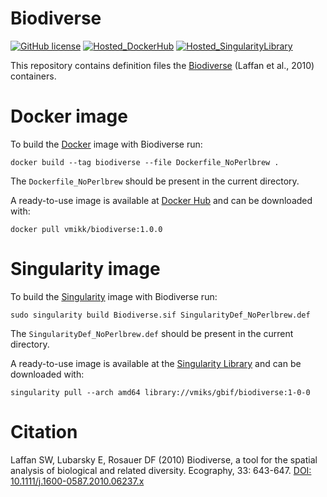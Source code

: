# Biodiverse

[![GitHub license](https://img.shields.io/github/license/vmikk/biodiverse-docker)](https://github.com/vmikk/biodiverse-docker/blob/main/LICENSE)
[![Hosted_DockerHub](https://img.shields.io/badge/Hosted-DockerHub-blue)](https://hub.docker.com/r/vmikk/biodiverse)
[![Hosted_SingularityLibrary](https://img.shields.io/badge/Hosted-SingularityLibrary-blue)](https://cloud.sylabs.io/library/vmiks/gbif/biodiverse)


This repository contains definition files the [Biodiverse](https://shawnlaffan.github.io/biodiverse/) (Laffan et al., 2010) containers.


# Docker image

To build the [Docker](https://www.docker.com/) image with Biodiverse run:
```
docker build --tag biodiverse --file Dockerfile_NoPerlbrew . 
```
The `Dockerfile_NoPerlbrew` should be present in the current directory.


A ready-to-use image is available at [Docker Hub](https://hub.docker.com/r/vmikk/biodiverse) and can be downloaded with:
```
docker pull vmikk/biodiverse:1.0.0
```


# Singularity image

To build the [Singularity](https://sylabs.io/singularity/) image with Biodiverse run:
```
sudo singularity build Biodiverse.sif SingularityDef_NoPerlbrew.def
```
The `SingularityDef_NoPerlbrew.def` should be present in the current directory.


A ready-to-use image is available at the [Singularity Library](https://cloud.sylabs.io/library/vmiks/gbif/biodiverse) and can be downloaded with:
```
singularity pull --arch amd64 library://vmiks/gbif/biodiverse:1-0-0
```


# Citation

Laffan SW, Lubarsky E, Rosauer DF (2010) Biodiverse, a tool for the spatial analysis of biological and related diversity. Ecography, 33: 643-647. [DOI: 10.1111/j.1600-0587.2010.06237.x](https://onlinelibrary.wiley.com/doi/10.1111/j.1600-0587.2010.06237.x)
